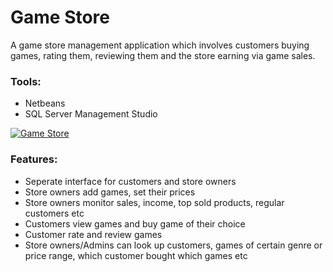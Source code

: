 # Game Store
A game store management application which involves customers buying games, rating them, reviewing them and the store earning via game sales.

### Tools:
* Netbeans
* SQL Server Management Studio

[![Game Store](https://img.youtube.com/vi/FaTeO2Lxra8/0.jpg)](https://www.youtube.com/watch?v=FaTeO2Lxra8&feature=youtu.be)

### Features:
* Seperate interface for customers and store owners
* Store owners add games, set their prices
* Store owners monitor sales, income, top sold products, regular customers etc
* Customers view games and buy game of their choice
* Customer rate and review games
* Store owners/Admins can look up customers, games of certain genre or price range, which customer bought which games etc
